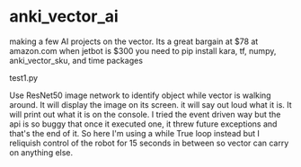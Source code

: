 # anki_vector_ai
making a few AI projects on the vector.  Its a great bargain at $78 at amazon.com when jetbot is $300
you need to pip install kara, tf, numpy, anki_vector_sku, and time packages


test1.py

Use ResNet50 image network to identify object while vector is walking around.
It will display the image on its screen.
it will say out loud what it is.
It will print out what it is on the console.
I tried the event driven way but the api is so buggy that once it executed one, it threw future exceptions and that's the end of it.  So here I'm using a while True loop instead but I reliquish control of the robot for 15 seconds in between so vector can carry on anything else.
